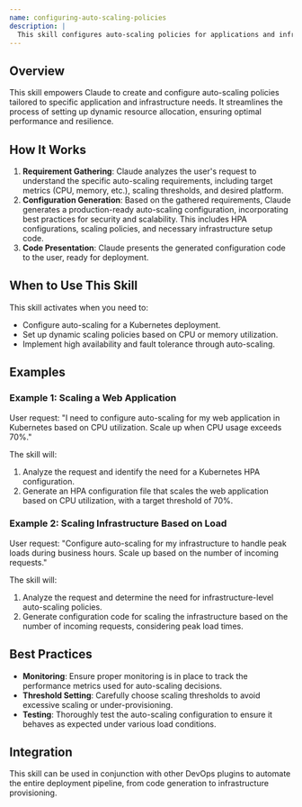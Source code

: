 ```yaml
---
name: configuring-auto-scaling-policies
description: |
  This skill configures auto-scaling policies for applications and infrastructure. It generates production-ready configurations based on user requirements, implementing best practices for scalability and security. Use this skill when the user requests help with auto-scaling setup, high availability, or dynamic resource allocation, specifically mentioning terms like "auto-scaling," "HPA," "scaling policies," or "dynamic scaling." This skill provides complete configuration code for various platforms.
---
```


## Overview

This skill empowers Claude to create and configure auto-scaling policies tailored to specific application and infrastructure needs. It streamlines the process of setting up dynamic resource allocation, ensuring optimal performance and resilience.

## How It Works

1. **Requirement Gathering**: Claude analyzes the user's request to understand the specific auto-scaling requirements, including target metrics (CPU, memory, etc.), scaling thresholds, and desired platform.
2. **Configuration Generation**: Based on the gathered requirements, Claude generates a production-ready auto-scaling configuration, incorporating best practices for security and scalability. This includes HPA configurations, scaling policies, and necessary infrastructure setup code.
3. **Code Presentation**: Claude presents the generated configuration code to the user, ready for deployment.

## When to Use This Skill

This skill activates when you need to:
- Configure auto-scaling for a Kubernetes deployment.
- Set up dynamic scaling policies based on CPU or memory utilization.
- Implement high availability and fault tolerance through auto-scaling.

## Examples

### Example 1: Scaling a Web Application

User request: "I need to configure auto-scaling for my web application in Kubernetes based on CPU utilization. Scale up when CPU usage exceeds 70%."

The skill will:
1. Analyze the request and identify the need for a Kubernetes HPA configuration.
2. Generate an HPA configuration file that scales the web application based on CPU utilization, with a target threshold of 70%.

### Example 2: Scaling Infrastructure Based on Load

User request: "Configure auto-scaling for my infrastructure to handle peak loads during business hours. Scale up based on the number of incoming requests."

The skill will:
1. Analyze the request and determine the need for infrastructure-level auto-scaling policies.
2. Generate configuration code for scaling the infrastructure based on the number of incoming requests, considering peak load times.

## Best Practices

- **Monitoring**: Ensure proper monitoring is in place to track the performance metrics used for auto-scaling decisions.
- **Threshold Setting**: Carefully choose scaling thresholds to avoid excessive scaling or under-provisioning.
- **Testing**: Thoroughly test the auto-scaling configuration to ensure it behaves as expected under various load conditions.

## Integration

This skill can be used in conjunction with other DevOps plugins to automate the entire deployment pipeline, from code generation to infrastructure provisioning.